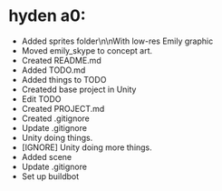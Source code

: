 # hyden a0:
- Added sprites folder\n\nWith low-res Emily graphic
- Moved emily_skype to concept art.
- Created README.md
- Added TODO.md
- Added things to TODO
- Createdd base project in Unity
- Edit TODO
- Created PROJECT.md
- Created .gitignore
- Update .gitignore
- Unity doing things.
- [IGNORE] Unity doing more things.
- Added scene
- Update .gitignore
- Set up buildbot
